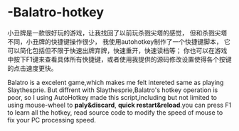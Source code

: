 # -Balatro-hotkey
小丑牌是一款很好玩的游戏，让我找回了以前玩杀戮尖塔的感觉，
但和杀戮尖塔不同，小丑牌的快捷键操作很少，
我使用autohotkey制作了一个快捷键脚本，
它可以简化包括但不限于快速出牌弃牌，快速重开，快速读档等；
你也可以在游戏中按下F1键来查看具体所有快捷键，或者使用我提供的源码修改设置使得各个按键的点击速度更快。 

Balatro is a excelent game,which makes me felt intereted same as playing Slaythesprie.
But diffrent with Slaythesprie,Balatro's hotkey operation is poor,
so I using AutoHotkey made this script,including but not limited to using mouse-wheel to **paly&discard**,
**quick restart&reload**.you can press F1 to learn all the hotkey, read source code to modify the speed of mouse 
to fix your PC processing speed.